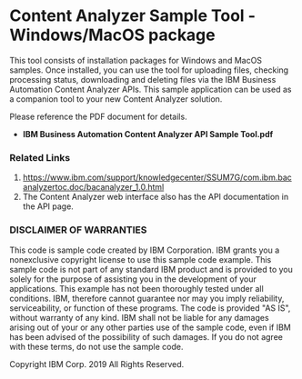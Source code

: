 # Content Analyzer Sample Tool - Windows/MacOS package

This tool consists of installation packages for Windows and MacOS samples. Once installed, you can use the tool for uploading files, checking processing status, downloading and deleting files via the IBM Business Automation Content Analyzer APIs. This sample application can be used as a companion tool to your new Content Analyzer solution.

Please reference the PDF document for details.
+ **IBM Business Automation Content Analyzer API Sample Tool.pdf**

### Related Links
1.	https://www.ibm.com/support/knowledgecenter/SSUM7G/com.ibm.bacanalyzertoc.doc/bacanalyzer_1.0.html
2.	The Content Analyzer web interface also has the API documentation in the API page.


### DISCLAIMER OF WARRANTIES
 This code is sample code created by IBM Corporation. IBM grants you a
 nonexclusive copyright license to use this sample code example. This
 sample code is not part of any standard IBM product and is provided to you
 solely for the purpose of assisting you in the development of your
 applications. This example has not been thoroughly tested under all
 conditions. IBM, therefore cannot guarantee nor may you imply reliability,
 serviceability, or function of these programs. The code is provided "AS IS",
 without warranty of any kind. IBM shall not be liable for any damages
 arising out of your or any other parties use of the sample code, even if IBM
 has been advised of the possibility of such damages. If you do not agree with
 these terms, do not use the sample code.

 Copyright IBM Corp. 2019 All Rights Reserved.
